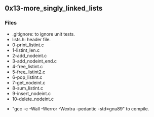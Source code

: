 ## 0x13-more_singly_linked_lists
### Files
- .gitignore: to ignore unit tests.
- lists.h: header file.
- 0-print_listint.c
- 1-listint_len.c
- 2-add_nodeint.c
- 3-add_nodeint_end.c
- 4-free_listint.c
- 5-free_listint2.c
- 6-pop_listint.c
- 7-get_nodeint.c
- 8-sum_listint.c
- 9-insert_nodeint.c
- 10-delete_nodeint.c

+ "gcc -c -Wall -Werror -Wextra -pedantic -std=gnu89" to compile.

